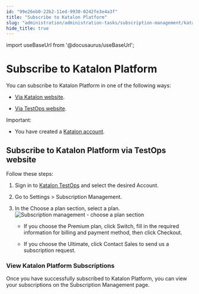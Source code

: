 ```yaml
---
id: "99e26eb0-22b2-11ed-9930-0242fe3e4a3f"
title: "Subscribe to Katalon Platform"
slug: "administration/administration-tasks/subscription-management/katalon-platform-subscription/subscribe-to-katalon-platform"
hide_title: true
---
```

import useBaseUrl from '@docusaurus/useBaseUrl';


# <a id="id" class="anchor_top_offset"/><a id="ariaid-title1" class="anchor_top_offset"/>Subscribe to <span xmlns="http://www.w3.org/1999/xhtml" className="ph">Katalon Platform</span> 

<div xmlns="http://www.w3.org/1999/xhtml" className="p">You can subscribe to <span className="ph">Katalon Platform</span> in one of the following ways:<ul className="ul"><li className="li">
      <p className="p"><a className="xref j-external-link" href="https://katalon.com/pricing/" target="_blank">Via Katalon website</a>.</p>
    </li><li className="li">
      <p className="p"><a className="xref" href="#id_4">Via TestOps website</a>.</p>
    </li></ul></div>
<div xmlns="http://www.w3.org/1999/xhtml" className="note important note_important"><span className="note__title">Important:</span> 
  <ul className="ul"><li className="li">
      <p className="p">You have created a <a className="xref j-external-link" href="https://www.katalon.com/sign-up/" target="_blank">Katalon account</a>.</p>
    </li></ul></div>

## <a id="id_4" class="anchor_top_offset"/>Subscribe to <span xmlns="http://www.w3.org/1999/xhtml" className="ph">Katalon Platform</span>  via <span xmlns="http://www.w3.org/1999/xhtml" className="ph">TestOps</span>  website

<p xmlns="http://www.w3.org/1999/xhtml" className="p">Follow these steps:</p> 
<ol xmlns="http://www.w3.org/1999/xhtml" className="ol"><li className="li">     <p className="p">Sign in to <a className="xref j-external-link" href="https://testops.katalon.io/login" target="_blank">Katalon         TestOps</a> and select the desired Account.</p>   </li><li className="li">     <p className="p">Go to <span className="ph uicontrol">Settings</span> &gt; <span className="ph uicontrol">Subscription Management</span>.</p>   </li><li className="li">     <p className="p">In the <span className="ph uicontrol">Choose a plan</span> section, select a plan.<img className="image" width={700} src={useBaseUrl("/840f1040-37c8-11ed-9930-0242fe3e4a3f.png")} alt="Subscription management - choose a plan section" /></p>     <ul className="ul"><li className="li">         <p className="p">If you choose the <span className="ph">Premium</span> plan, click           <span className="ph uicontrol">Switch</span>, fill in the required information for billing and payment method, then click <span className="ph uicontrol">Checkout</span>.</p>       </li><li className="li">         <p className="p">If you choose the  <span className="ph">Ultimate</span>, click           <span className="ph uicontrol">Contact Sales</span> to send us a subscription           request.</p>       </li></ul>   </li></ol> 

### <a id="id_5" class="anchor_top_offset"/>View <span xmlns="http://www.w3.org/1999/xhtml" className="ph">Katalon Platform</span>  Subscriptions

<p xmlns="http://www.w3.org/1999/xhtml" className="p">Once you have successfully subscribed to <span className="ph">Katalon Platform</span>, you   can view your subscriptions on the <span className="ph uicontrol">Subscription Management</span>   page.</p> 
